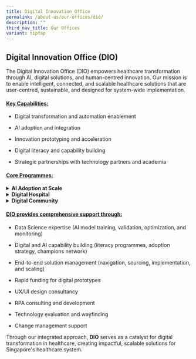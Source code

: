 ```yaml
---
title: Digital Innovation Office
permalink: /about-us/our-offices/dio/
description: ""
third_nav_title: Our Offices
variant: tiptap
---
```

<h2>Digital Innovation Office (DIO)</h2>
<p>The Digital Innovation Office (DIO) empowers healthcare transformation
through AI, digital solutions, and human-centred innovation. Our mission
is to enable intelligent, connected, and scalable healthcare solutions
that are user-centred, sustainable, and designed for system-wide implementation.</p>
<h4><u>Key Capabilities:</u></h4>
<ul data-tight="true" class="tight">
<li>
<p>Digital transformation and automation enablement</p>
</li>
<li>
<p>AI adoption and integration</p>
</li>
<li>
<p>Innovation prototyping and acceleration</p>
</li>
<li>
<p>Digital literacy and capability building</p>
</li>
<li>
<p>Strategic partnerships with technology partners and academia</p>
</li>
</ul>
<p></p>
<h4><u>Core Programmes:</u></h4>
<div data-type="detailGroup" class="isomer-accordion isomer-accordion-white">
<details class="isomer-details">
<summary><strong>AI Adoption at Scale</strong>
</summary>
<div data-type="detailsContent" class="isomer-details-content">
<p>Harnessing the power of AI to revolutionise healthcare – enabling smarter
decision making, predictive insights, and scalable solutions that enhance
patient outcomes, streamline operations, and empower the workforce for
future care.</p>
</div>
</details>
<details class="isomer-details">
<summary><strong>Digital Hospital</strong>
</summary>
<div data-type="detailsContent" class="isomer-details-content">
<p>Transforming hospitals into intelligent, connected, ecosystems where AI
driven insights, automation, and seamless digital workflows enhance efficiency,
empower clinicians, and deliver smarter more precise care.</p>
</div>
</details>
<details class="isomer-details">
<summary><strong>Digital Community</strong>
</summary>
<div data-type="detailsContent" class="isomer-details-content">
<p>Transforming community care through digital innovation – creating seamless
connections that empower active participation in health management, enable
accessible care delivery, and build resilient health communities through
intelligent, integrated solutions.</p>
</div>
</details>
</div>
<h4><u>DIO provides comprehensive support through:</u></h4>
<ul data-tight="true" class="tight">
<li>
<p>Data Science expertise (AI model training, validation, optimization, and
monitoring)</p>
</li>
<li>
<p>Digital and AI capability building (literacy programmes, adoption strategy,
champions network)</p>
</li>
<li>
<p>End-to-end solution management (navigation, sourcing, implementation,
and scaling)</p>
</li>
<li>
<p>Rapid funding for digital prototypes</p>
</li>
<li>
<p>UX/UI design consultancy</p>
</li>
<li>
<p>RPA consulting and development</p>
</li>
<li>
<p>Technology evaluation and wayfinding</p>
</li>
<li>
<p>Change management support</p>
</li>
</ul>
<p></p>
<p>Through our integrated approach, <strong>DIO</strong> serves as a catalyst
for digital transformation in healthcare, creating impactful, scalable
solutions for Singapore's healthcare system.</p>
<p></p>